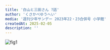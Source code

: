 ```yaml
---
title: '白山と三田さん ?話'
author: 'くさかべゆうへい'
media: '週刊少年サンデー 2023年22・23合併号 小学館'
createdAt: 2025-02-05
description: ''
---
```


![fig1](https://i.gyazo.com/ba9ada672441cd984ac464961d3298e4.png)  
